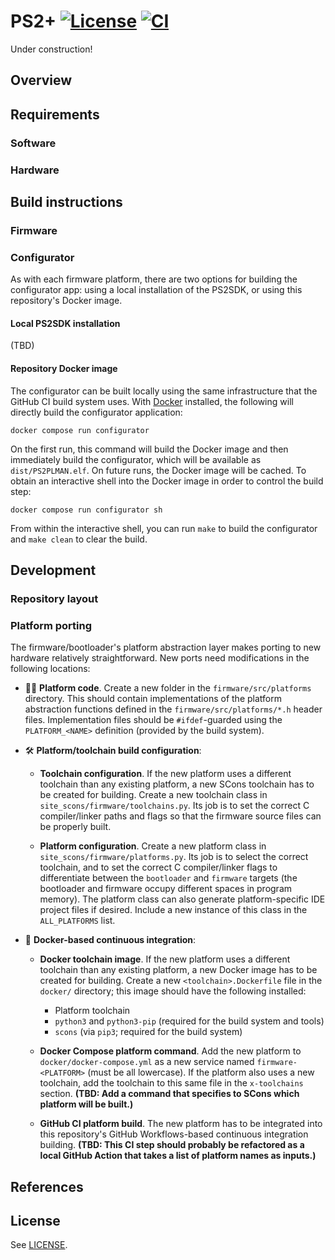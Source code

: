 # PS2+ [![License](https://img.shields.io/badge/license-MIT-blue.svg)](https://github.com/kbhomes/ps2plus/blob/main/LICENSE) [![CI](https://github.com/kbhomes/ps2plus/actions/workflows/compilation.yml/badge.svg)](https://github.com/kbhomes/ps2plus/actions/workflows/compilation.yml)

Under construction!

## Overview

## Requirements

### Software

### Hardware

## Build instructions

### Firmware

### Configurator

As with each firmware platform, there are two options for building the configurator app: using a local installation of the PS2SDK, or using this repository's Docker image.

#### Local PS2SDK installation

(TBD)

#### Repository Docker image

The configurator can be built locally using the same infrastructure that the GitHub CI build system uses. With [Docker](https://www.docker.com/products/docker-desktop/) installed, the following will directly build the configurator application:

```
docker compose run configurator
```

On the first run, this command will build the Docker image and then immediately build the configurator, which will be available as `dist/PS2PLMAN.elf`. On future runs, the Docker image will be cached. To obtain an interactive shell into the Docker image in order to control the build step:

```
docker compose run configurator sh
```

From within the interactive shell, you can run `make` to build the configurator and `make clean` to clear the build.

## Development
    
### Repository layout
    
### Platform porting

The firmware/bootloader's platform abstraction layer makes porting to new hardware relatively straightforward. New ports need modifications in the following locations:

- 👩‍💻 **Platform code**. Create a new folder in the `firmware/src/platforms` directory. This should contain implementations of the platform abstraction functions defined in the `firmware/src/platforms/*.h` header files. Implementation files should be `#ifdef`-guarded using the `PLATFORM_<NAME>` definition (provided by the build system).

- 🛠 **Platform/toolchain build configuration**:
    - **Toolchain configuration**. If the new platform uses a different toolchain than any existing platform, a new SCons toolchain has to be created for building. Create a new toolchain class in `site_scons/firmware/toolchains.py`. Its job is to set the correct C compiler/linker paths and flags so that the firmware source files can be properly built.

    - **Platform configuration**. Create a new platform class in `site_scons/firmware/platforms.py`. Its job is to select the correct toolchain, and to set the correct C compiler/linker flags to differentiate between the `bootloader` and `firmware` targets (the bootloader and firmware occupy different spaces in program memory). The platform class can also generate platform-specific IDE project files if desired. Include a new instance of this class in the `ALL_PLATFORMS` list.

- 🐳 **Docker-based continuous integration**:
    - **Docker toolchain image**. If the new platform uses a different toolchain than any existing platform, a new Docker image has to be created for building. Create a new `<toolchain>.Dockerfile` file in the `docker/` directory; this image should have the following installed:
        - Platform toolchain
        - `python3` and `python3-pip` (required for the build system and tools)
        - `scons` (via `pip3`; required for the build system)

    - **Docker Compose platform command**. Add the new platform to `docker/docker-compose.yml` as a new service named `firmware-<PLATFORM>` (must be all lowercase). If the platform also uses a new toolchain, add the toolchain to this same file in the `x-toolchains` section. **(TBD: Add a command that specifies to SCons which platform will be built.)**

    - **GitHub CI platform build**. The new platform has to be integrated into this repository's GitHub Workflows-based continuous integration building. **(TBD: This CI step should probably be refactored as a local GitHub Action that takes a list of platform names as inputs.)**

## References

## License

See [LICENSE](https://github.com/kbhomes/ps2plus/blob/main/LICENSE).